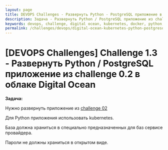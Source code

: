 ```yaml
---
layout: page
title: DEVOPS Challenges - Развернуть Python - PostgreSQL приложение в облаке Digital Ocean
description: Задача - Развернуть Python / PostgreSQL приложение из challenge 0.1 в облаке Digital Ocean (Использовать для Python приложения kubernetes. База должна храниться в специально предназначенных для баз сервисе провайдера)
keywords: devops, challenge, digital ocean, kubernetes, docker, python, postgresql
permalink: /challenges/devops/digital-ocean-kubernetes-python-postgresql/
---
```


# [DEVOPS Challenges] Challenge 1.3 - Развернуть Python / PostgreSQL приложение из challenge 0.2 в облаке Digital Ocean 

**Задача:**  

Нужно развернуть приложение из [challenge 02](/challenges/devops/digital-ocean-python-postgresql/)


Для Python приложения использовать kubernetes. 

База должна храниться в специально предназначенных для баз сервисе провайдера.

Пароли не должны храниться в открытом виде.